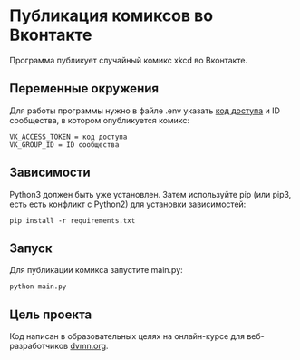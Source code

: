 # Публикация комиксов во Вконтакте

Программа публикует случайный комикс xkcd во Вконтакте.

## Переменные окружения

Для работы программы нужно в файле .env указать [код доступа](https://vk.com/dev/implicit_flow_user) и ID сообщества, в котором опубликуется комикс:

```
VK_ACCESS_TOKEN = код доступа
VK_GROUP_ID = ID сообщества
```

## Зависимости

Python3 должен быть уже установлен. Затем используйте pip (или pip3, есть есть конфликт с Python2) для установки зависимостей:

```
pip install -r requirements.txt
```

## Запуск

Для публикации комикса запустите main.py:

```
python main.py
```

## Цель проекта

Код написан в образовательных целях на онлайн-курсе для веб-разработчиков [dvmn.org](https://dvmn.org).
